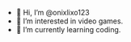 - 👋 Hi, I’m @onixlixo123
- 👀 I’m interested in video games.
- 🌱 I’m currently learning coding.

<!---
onixlixo123/onixlixo123 is a ✨ special ✨ repository because its `README.md` (this file) appears on your GitHub profile.
You can click the Preview link to take a look at your changes.
--->
